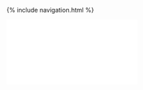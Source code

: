 {% include navigation.html %}

<iframe frameborder=“0” width=“100%” height=“500px” src=“https://replit.com/@NataieBeckwith/DataStructuresProject?embed=true"></iframe>
